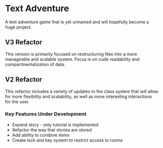 # Text Adventure

A text adventure game that is yet unnamed and will hopefully become a huge project.

## V3 Refactor

This version is primarily focused on restructuring files into a more manageable and scalable system. Focus is on code readability and compartmentalization of data.

## V2 Refactor

This refactor includes a variety of updates to the class system that will allow for more flexibility and scalability, as well as more interesting interactions for the user.

### Key Features Under Development

- Expand story - only tutorial is implemented
- Refactor the way that stories are stored
- Add ability to combine items
- Create lock and key system to restrict access to rooms
